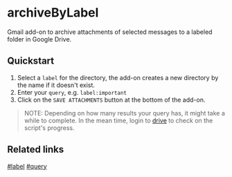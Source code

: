archiveByLabel
===
[label]: https://support.google.com/drive/answer/2375091
[query]: https://support.google.com/mail/answer/7190
[drive]: https://drive.google.com

Gmail add-on to archive attachments of selected messages to a labeled folder in Google Drive.

Quickstart
---
1. Select a `label` for the directory, the add-on creates a new directory by the name if it doesn't exist.
2. Enter your `query`, e.g. `label:important`
3. Click on the `SAVE ATTACHMENTS` button at the bottom of the add-on.

> NOTE: Depending on how many results your query has, it might take a while to complete. In the mean time,
> login to [drive] to check on the script's progress.

Related links
---
[#label][label] [#query][query]